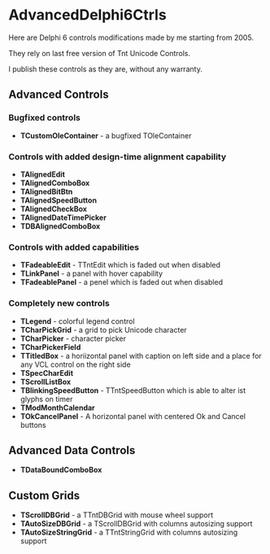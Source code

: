 AdvancedDelphi6Ctrls
====================

Here are Delphi 6 controls modifications made by me starting from 2005.

They rely on last free version of Tnt Unicode Controls.

I publish these controls as they are, without any warranty.

Advanced Controls
-----------------

### Bugfixed controls ###

* **TCustomOleContainer** - a bugfixed TOleContainer

### Controls with added design-time alignment capability ###

* **TAlignedEdit**
* **TAlignedComboBox**
* **TAlignedBitBtn**
* **TAlignedSpeedButton**
* **TAlignedCheckBox**
* **TAlignedDateTimePicker**
* **TDBAlignedComboBox**

### Controls with added capabilities ###

* **TFadeableEdit** - TTntEdit which is faded out when disabled
* **TLinkPanel** - a panel with hover capability
* **TFadeablePanel** - a penel which is faded out when disabled

### Completely new controls ###

* **TLegend** - colorful legend control
* **TCharPickGrid** - a grid to pick Unicode character
* **TCharPicker** - character picker
* **TCharPickerField**
* **TTitledBox** - a horiizontal panel with caption on left side and a place for any VCL control on the right side
* **TSpecCharEdit**
* **TScrollListBox**
* **TBlinkingSpeedButton** - TTntSpeedButton which is able to alter ist glyphs on timer
* **TModMonthCalendar**
* **TOkCancelPanel** - A horizontal panel with centered Ok and Cancel buttons

Advanced Data Controls
----------------------

* **TDataBoundComboBox**

Custom Grids
------------

* **TScrollDBGrid** - a TTntDBGrid with mouse wheel support
* **TAutoSizeDBGrid** - a TScrollDBGrid with columns autosizing support
* **TAutoSizeStringGrid** - a TTntStringGrid with columns autosizing support
